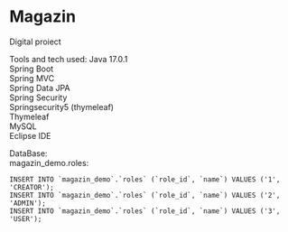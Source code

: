 # Magazin

Digital proiect

Tools and tech used:
Java 17.0.1 <br />
Spring Boot <br />
Spring MVC <br />
Spring Data JPA <br />
Spring Security <br />
Springsecurity5 (thymeleaf) <br />
Thymeleaf <br />
MySQL <br />
Eclipse IDE <br />

DataBase: <br />
magazin_demo.roles: <br />

```
INSERT INTO `magazin_demo`.`roles` (`role_id`, `name`) VALUES ('1', 'CREATOR');
INSERT INTO `magazin_demo`.`roles` (`role_id`, `name`) VALUES ('2', 'ADMIN');
INSERT INTO `magazin_demo`.`roles` (`role_id`, `name`) VALUES ('3', 'USER');
```
